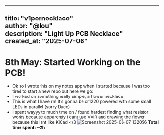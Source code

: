 
---
title: "v1pernecklace" <br>
author: "@lou" <br>
description: "Light Up PCB Necklace" <br>
created_at: "2025-07-06" <br>
---
# 8th May: Started Working on the PCB!
- Ok so I wrote this on my notes app when i started because I was too tired to start a new repo but here we go:
- I worked on something really simple, a flower necklace
- This is what I have rn! It's gonna be cr1220 powered with some small LEDs in parallel (sorry Ducc)
- I spent wayyy to much time on / found hardest finding what resistor works because apparently i cant use V=IR and drawing the flower because this isnt like KiCad </3
  ![Screenshot 2025-06-07 132056](https://github.com/user-attachments/assets/7decd8c9-4550-4e11-959a-3fa627aa5085)
**Total time spent: ~2h**
